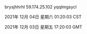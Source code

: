 brysjhhrhl 59.174.25.102 yqqlmgsycl

2021年 12月 04日 星期六 01:20:03 CST

2021年 12月 03日 星期五 17:20:03 GMT
